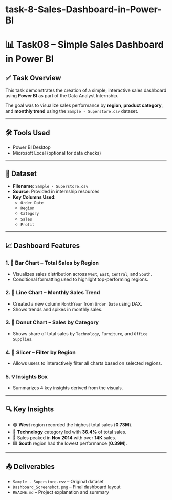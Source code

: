 # task-8-Sales-Dashboard-in-Power-BI
# 📊 Task08 – Simple Sales Dashboard in Power BI

## ✅ Task Overview

This task demonstrates the creation of a simple, interactive sales dashboard using **Power BI** as part of the Data Analyst Internship.

The goal was to visualize sales performance by **region**, **product category**, and **monthly trend** using the `Sample - Superstore.csv` dataset.

---

## 🛠 Tools Used

- Power BI Desktop
- Microsoft Excel (optional for data checks)

---

## 📁 Dataset

- **Filename**: `Sample - Superstore.csv`
- **Source**: Provided in internship resources
- **Key Columns Used**:
  - `Order Date`
  - `Region`
  - `Category`
  - `Sales`
  - `Profit`

---

## 📈 Dashboard Features

### 1. 📍 **Bar Chart – Total Sales by Region**
- Visualizes sales distribution across `West`, `East`, `Central`, and `South`.
- Conditional formatting used to highlight top-performing regions.

### 2. 📆 **Line Chart – Monthly Sales Trend**
- Created a new column `MonthYear` from `Order Date` using DAX.
- Shows trends and spikes in monthly sales.

### 3. 🥧 **Donut Chart – Sales by Category**
- Shows share of total sales by `Technology`, `Furniture`, and `Office Supplies`.

### 4. 🔘 **Slicer – Filter by Region**
- Allows users to interactively filter all charts based on selected regions.

### 5. 💡 **Insights Box**
- Summarizes 4 key insights derived from the visuals.

---

## 🔍 Key Insights

- 🟣 **West** region recorded the highest total sales (**0.73M**).
- 🔷 **Technology** category led with **36.4%** of total sales.
- 🔺 Sales peaked in **Nov 2014** with over **14K** sales.
- 🟥 **South** region had the lowest performance (**0.39M**).

---

## 📤 Deliverables

- `Sample - Superstore.csv` – Original dataset
- `Dashboard_Screenshot.png` – Final dashboard layout
- `README.md` – Project explanation and summary


